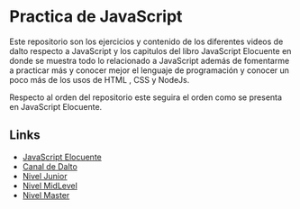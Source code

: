 # Practica de JavaScript

Este repositorio son los ejercicios y contenido de los diferentes videos de dalto respecto a JavaScript
y los capitulos del libro JavaScript Elocuente  en donde se muestra todo lo relacionado a JavaScript además de fomentarme a practicar más y conocer mejor el lenguaje de programación y conocer un poco más de los usos de HTML , CSS y NodeJs.

Respecto al orden del repositorio este seguira el orden como se presenta en JavaScript Elocuente.

## Links

- [JavaScript Elocuente](https://codekommissar.github.io/JavaScript-Elocuente/)
- [Canal de Dalto](https://www.youtube.com/c/soydalto)
- [Nivel Junior](https://www.youtube.com/watch?v=z95mZVUcJ-E)
- [Nivel MidLevel](https://www.youtube.com/watch?v=xOinGb2MZSk)
- [Nivel Master](https://www.youtube.com/watch?v=EbMi1Qj4rVE)
